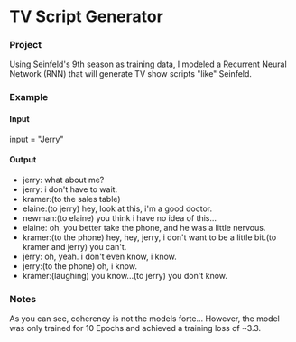 # TV Script Generator

### Project

Using Seinfeld's 9th season as training data, I modeled a Recurrent Neural Network (RNN) that will generate TV show scripts "like" Seinfeld. 

### Example

#### Input

input = "Jerry"

#### Output

- jerry: what about me?
- jerry: i don't have to wait.
- kramer:(to the sales table)
- elaine:(to jerry) hey, look at this, i'm a good doctor.
- newman:(to elaine) you think i have no idea of this...
- elaine: oh, you better take the phone, and he was a little nervous.
- kramer:(to the phone) hey, hey, jerry, i don't want to be a little bit.(to kramer and jerry) you can't.
- jerry: oh, yeah. i don't even know, i know.
- jerry:(to the phone) oh, i know.
- kramer:(laughing) you know...(to jerry) you don't know.

### Notes

As you can see, coherency is not the models forte... However, the model was only trained for 10 Epochs and achieved a training loss of ~3.3. 